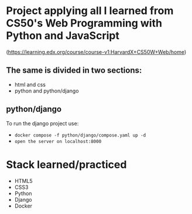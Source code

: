 # Project applying all I learned from CS50's Web Programming with Python and JavaScript

(https://learning.edx.org/course/course-v1:HarvardX+CS50W+Web/home)

## The same is divided in two sections:

- html and css
- python and python/django

## python/django

To run the django project use:

- `docker compose -f python/django/compose.yaml up -d`
- `open the server on localhost:8000`

# Stack learned/practiced

- HTML5
- CSS3
- Python
- Django
- Docker
